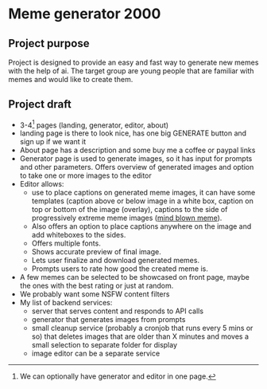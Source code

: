 # Meme generator 2000

## Project purpose
Project is designed to provide an easy and fast way to generate new memes with the help of ai.
The target group are young people that are familiar with memes and would like to create them.

## Project draft
- 3-4[^1] pages (landing, generator, editor, about)
- landing page is there to look nice, has one big GENERATE button and sign up if we want it
- About page has a description and some buy me a coffee or paypal links
- Generator page is used to generate images, so it has input for prompts and other parameters. Offers
overview of generated images and option to take one or more images to the editor
- Editor allows:
    - use to place captions on generated meme images, it can have some templates 
    (caption above or below image in a white box, caption on top or bottom of the image (overlay),
    captions to the side of progressively extreme meme images ([mind blown meme](https://imageresizer.com/meme-generator/edit/mind-blown-template)). 
    - Also offers an option to place captions anywhere on the image and add whiteboxes to the sides.
    - Offers multiple fonts. 
    - Shows accurate preview of final image. 
    - Lets user finalize and download generated memes.
    - Prompts users to rate how good the created meme is.
- A few memes can be selected to be showcased on front page, maybe the ones with the best rating or just at random.
- We probably want some NSFW content filters
- My list of backend services:
    - server that serves content and responds to API calls
    - generator that generates images from prompts
    - small cleanup service (probably a cronjob that runs every 5 mins or so) that deletes images that are older
      than X minutes and moves a small selection to separate folder for display
    - image editor can be a separate service

[^1]: We can optionally have generator and editor in one page.
